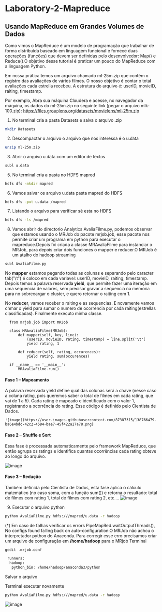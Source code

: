 # Laboratory-2-Mapreduce
## Usando MapReduce em Grandes Volumes de Dados
Como vimos o MapReduce é um modelo de programação que trabalhar de forma distribuída baseado em linguagem funcional e fornece duas operações (funções) que devem ser definidas pelo desenvolvedor: Map() e Reduce().O objetivo desse tutorial é praticar um pouco do MapReduce com a linguagem Python.

Em nossa prática temos um arquivo chamado ml-25m.zip que contém o registro das avaliações de vários filmes. O nosso objetivo é contar o total avaliações cada estrella recebeu. A estrutura do arquivo é: userID, movieID, raiting, timestamp.

Por exemplo,
Abra sua máquina Cloudera e acesse, no navegador da máquina, os dados do ml-25m.zip no seguinte link (pegar o arquivo mlk-100.zip):
https://files.grouplens.org/datasets/movielens/ml-25m.zip

1.  No terminal cria a pasta Datasets e salva o arquivo .zip
```sh
mkdir Datasets
```

2.  Descompactar o arquivo o arquivo que nos interessa é o u.data
```sh
unzip ml-25m.zip
```

3. Abrir o arquivo u.data com um editor de textos
```sh
subl u.data
```

5.  No terminal cria a pasta no HDFS mapred 
```sh
hdfs dfs -mkdir mapred
```

6. Vamos salvar os arquivo u.data pasta mapred do HDFS
```sh
hdfs dfs -put u.data /mapred
```

7. Listando o arquivo para verificar sé esta no HDFS
```sh
hdfs dfs -ls /mapred
```

8. Vamos abrir do directorio Analytics AvaliaFilme.py, podemos observar que estamos usando o MRJob do pacote mrjob.job, esse pacote nos permite criar um programa em python para executar o mapreduce.Depois foi criada a classe MRAvaliaFilme para instanciar o MRJob, para depois criar dois funciones o mapper e reducer.O MRJob é um atalho do hadoop streaming
```sh
subl AvaliaFilme.py
```

No **mapper** estamos pegando todas as colunas e separando pelo caracter tab("/t") é coloco em cada variavel: userID, movieID, raiting, timestamp.
Depois temos a palavra reservada **yield**, que permite fazer uma iteração em uma sequencia de valores, sem precisar gravar a sequencia na memoria para no sobrecargar o cluster, e quero retornar o raiting com 1.

No **reducer**, vamos receber o raiting e as sequencias. E novamente vamos chmar o yield para sumar o numero de ocorrencia por cada raiting(estrellas classificadas).
Finalmente executo minha classe.

      from mrjob.job import MRJob

      class MRAvaliaFilme(MRJob):
          def mapper(self, key, line):
              (userID, movieID, rating, timestamp) = line.split('\t')
              yield rating, 1

          def reducer(self, rating, occurences):
              yield rating, sum(occurences)

      if __name__ == '__main__':
          MRAvaliaFilme.run()


  #### Fase 1 – Mapeamento
  A palavra reservada yield define qual das colunas será a chave (nesse caso a coluna rating, pois queremos saber o total de filmes em cada rating, que vai de 1 a 5). Cada    rating é mapeado e identificado com o valor 1, registrando a ocorrência do rating. Esse código é definido pelo Cientista de Dados.
  
    ![image](https://user-images.githubusercontent.com/87387315/138766479-ba6e4bdc-42c2-4584-bae7-45f422a27a78.png)

  #### Fase 2 – Shuffle e Sort
  Essa fase é processada automaticamente pelo framework MapReduce, que então agrupa os ratings e identifica quantas ocorrências cada rating obteve ao longo do arquivo.
  
  ![image](https://user-images.githubusercontent.com/87387315/138766609-2c38571b-0e20-4e70-979d-0d3c435dd832.png)
  
  #### Fase 3 – Redução
  Também definida pelo Cientista de Dados, esta fase aplica o cálculo matemático (no caso soma, com a função sum()) e retorna o resultado: total de filmes com rating 1, total de filmes com rating 2, etc....
  ![image](https://user-images.githubusercontent.com/87387315/138766757-1fc75da9-b7a1-4425-98b6-d6a398a518f7.png)

9. Executar o arquivo python
```sh
python AvaliaFilme.py hdfs:///mapred/u.data -r hadoop
```

(*) Em caso de falhas verificar os errors PipeMapRed.waitOutputThreads(), No configs found falling back on auto-configuration.O MRJob não achou o interpretador python do Anaconda. Para corregir esse erro precisamos criar um arquivo de configuração em **/home/hadoop** para o MRjob
Terminal
```sh
gedit .mrjob.conf
```
```sh
 runners:
  hadoop:
   python_bin: /home/hadoop/anaconda3/python
 ```
 Salvar o arquivo
 
 Terminal executar novamente
 ```sh
 python AvaliaFilme.py hdfs:///mapred/u.data -r hadoop
```
![image](https://user-images.githubusercontent.com/87387315/138778944-560b0dd3-5fb6-439f-9421-6993d9664636.png)




